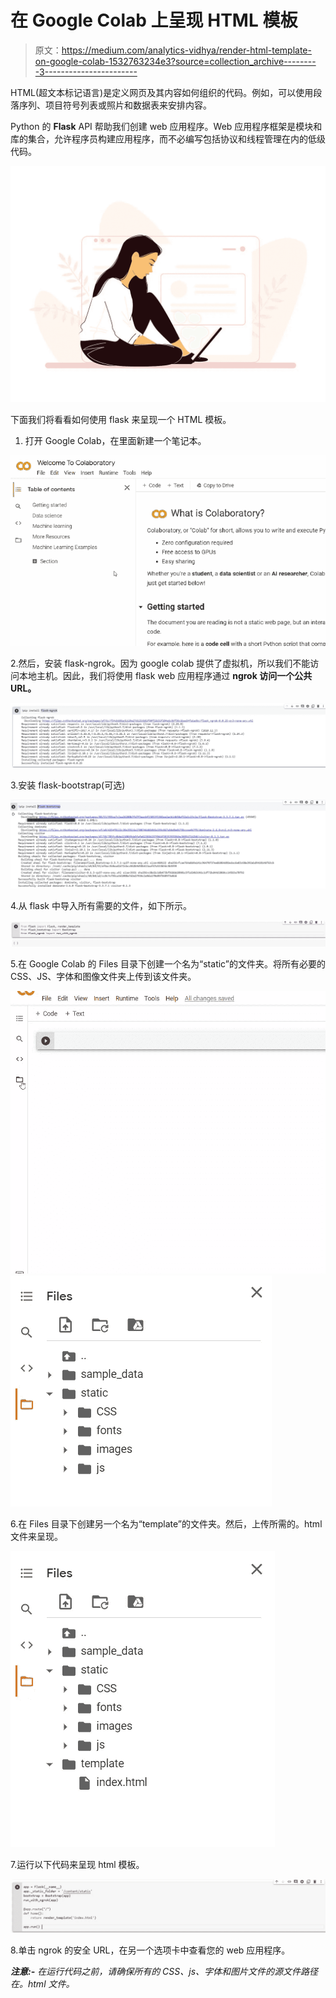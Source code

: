 # 在 Google Colab 上呈现 HTML 模板

> 原文：<https://medium.com/analytics-vidhya/render-html-template-on-google-colab-1532763234e3?source=collection_archive---------3----------------------->

HTML(超文本标记语言)是定义网页及其内容如何组织的代码。例如，可以使用段落序列、项目符号列表或照片和数据表来安排内容。

Python 的 **Flask** API 帮助我们创建 web 应用程序。Web 应用程序框架是模块和库的集合，允许程序员构建应用程序，而不必编写包括协议和线程管理在内的低级代码。

![](img/62d54738b87d4543877233105be9c804.png)

下面我们将看看如何使用 flask 来呈现一个 HTML 模板。

1.  打开 Google Colab，在里面新建一个笔记本。

![](img/100f1df5000d318541ecc90db322b086.png)

2.然后，安装 flask-ngrok。因为 google colab 提供了虚拟机，所以我们不能访问本地主机。因此，我们将使用 flask web 应用程序通过 **ngrok 访问一个公共 URL。**

![](img/8570ef2e1666c213c17a8da05857b4f1.png)

3.安装 flask-bootstrap(可选)

![](img/3cfd6a84c4b9c56def05324fde628ffe.png)

4.从 flask 中导入所有需要的文件，如下所示。

![](img/d216ce1141c311b1fded709651ca06f7.png)

5.在 Google Colab 的 Files 目录下创建一个名为“static”的文件夹。将所有必要的 CSS、JS、字体和图像文件夹上传到该文件夹。

![](img/5267dc1794cfac6b884b669182eda72f.png)![](img/e203ac98df4da7062cd2375c8dbebd1a.png)

6.在 Files 目录下创建另一个名为“template”的文件夹。然后，上传所需的。html 文件来呈现。

![](img/b00ff5e333290b70d61acc3f2337c539.png)

7.运行以下代码来呈现 html 模板。

![](img/e5a7ab7b7c53bbbd4808717e6e2f1d8e.png)

8.单击 ngrok 的安全 URL，在另一个选项卡中查看您的 web 应用程序。

***注意:-*** *在运行代码之前，请确保所有的 CSS、js、字体和图片文件的源文件路径在。html 文件。*